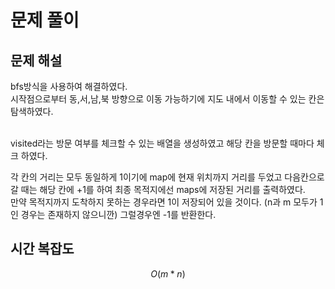   # 문제 풀이

## 문제 해설
bfs방식을 사용하여 해결하였다. 
<br> 시작점으로부터 동,서,남,북 방향으로 이동 가능하기에 지도 내에서 이동할 수 있는 칸은 탐색하였다.

<br> visited라는 방문 여부를 체크할 수 있는 배열을 생성하였고 해당 칸을 방문할 때마다 체크 하였다.

<p> 각 칸의 거리는 모두 동일하게 1이기에 map에 현재 위치까지 거리를 두었고 다음칸으로 갈 때는 해당 칸에 +1를 하여 최종 목적지에선 maps에 저장된 거리를 출력하였다.
<br> 만약 목적지까지 도착하지 못하는 경우라면 1이 저장되어 있을 것이다.  (n과 m 모두가 1인 경우는 존재하지 않으니깐)
그럴경우엔 -1를 반환한다.

## 시간 복잡도
$$O(m * n)$$